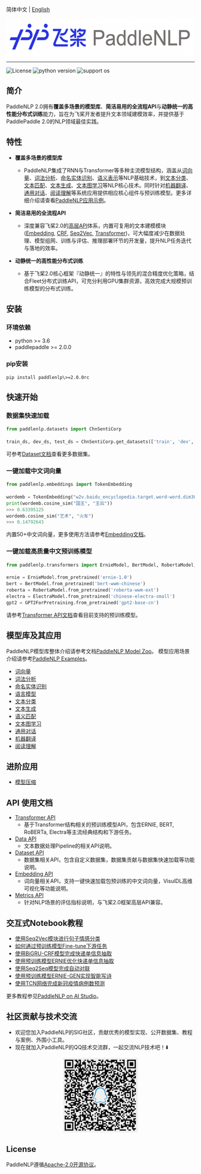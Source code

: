 简体中文 | [English](./README_en.md)

<p align="center">
  <img src="./docs/imgs/paddlenlp.png" width="520" height ="100" />
</p>

------------------------------------------------------------------------------------------

![License](https://img.shields.io/badge/license-Apache%202-red.svg)
![python version](https://img.shields.io/badge/python-3.6+-orange.svg)
![support os](https://img.shields.io/badge/os-linux%2C%20win%2C%20mac-yellow.svg)

## 简介

PaddleNLP 2.0拥有**覆盖多场景的模型库**、**简洁易用的全流程API**与**动静统一的高性能分布式训练**能力，旨在为飞桨开发者提升文本领域建模效率，并提供基于PaddlePaddle 2.0的NLP领域最佳实践。

## 特性

- **覆盖多场景的模型库**
  - PaddleNLP集成了RNN与Transformer等多种主流模型结构，涵盖从[词向量](./exmaples/word_embedding/)、[词法分析](./examples/lexical_analysis/)、[命名实体识别](./examples/named_entity_recognition/)、[语义表示](./examples/language_model/)等NLP基础技术，到[文本分类](./examples/text_classification/)、[文本匹配](./examples/text_matching/)、[文本生成](./examples/text_generation/)、[文本图学习](./examples/text_graph/erniesage/)等NLP核心技术。同时针对[机器翻译](./examples/machine_translation/)、[通用对话](./examples/dialogue/)、[阅读理解](./exampels/machine_reading_comprehension/)等系统应用提供相应核心组件与预训练模型。更多详细介绍请查看[PaddleNLP应用示例](./examples/)。


- **简洁易用的全流程API**
  - 深度兼容飞桨2.0的[高层API](https://www.paddlepaddle.org.cn/documentation/docs/zh/tutorial/quick_start/high_level_api/high_level_api.html)体系，内置可复用的文本建模模块([Embedding](./docs/embeddings.md), [CRF](./paddlenlp/layers/crf.py), [Seq2Vec](./paddlenlp/seq2vec/encoder.py), [Transformer](./docs/transformers.md))，可大幅度减少在数据处理、模型组网、训练与评估、推理部署环节的开发量，提升NLP任务迭代与落地的效率。

- **动静统一的高性能分布式训练**
  - 基于飞桨2.0核心框架『动静统一』的特性与领先的混合精度优化策略，结合Fleet分布式训练API，可充分利用GPU集群资源，高效完成大规模预训练模型的分布式训练。


## 安装

### 环境依赖

- python >= 3.6
- paddlepaddle >= 2.0.0

### pip安装

```
pip install paddlenlp\>=2.0.0rc
```

## 快速开始

### 数据集快速加载

```python
from paddlenlp.datasets import ChnSentiCorp

train_ds, dev_ds, test_ds = ChnSentiCorp.get_datasets(['train', 'dev', 'test'])
```

可参考[Dataset文档](./docs/datasets.md)查看更多数据集。

### 一键加载中文词向量

```python
from paddlenlp.embeddings import TokenEmbedding

wordemb = TokenEmbedding("w2v.baidu_encyclopedia.target.word-word.dim300")
print(wordemb.cosine_sim("国王", "王后"))
>>> 0.63395125
wordemb.cosine_sim("艺术", "火车")
>>> 0.14792643
```

内置50+中文词向量，更多使用方法请参考[Embedding文档](./examples/word_embedding/README.md)。


### 一键加载高质量中文预训练模型

```python
from paddlenlp.transformers import ErnieModel, BertModel, RobertaModel, ElectraModel, GPT2ForPretraining

ernie = ErnieModel.from_pretrained('ernie-1.0')
bert = BertModel.from_pretrained('bert-wwm-chinese')
roberta = RobertaModel.from_pretrained('roberta-wwm-ext')
electra = ElectraModel.from_pretrained('chinese-electra-small')
gpt2 = GPT2ForPretraining.from_pretrained('gpt2-base-cn')
```

请参考[Transformer API文档](./docs/transformers.md)查看目前支持的预训练模型。

## 模型库及其应用

PaddleNLP模型库整体介绍请参考文档[PaddleNLP Model Zoo](./docs/model_zoo.md)。
模型应用场景介绍请参考[PaddleNLP Examples](./examples/)。

- [词向量](./examples/word_embedding/)
- [词法分析](./examples/lexical_analysis/)
- [命名实体识别](./examples/named_entity_recognition/)
- [语言模型](./examples/language_model/)
- [文本分类](./examples/text_classification/)
- [文本生成](./examples/text_generation/)
- [语义匹配](./examples/text_matching/)
- [文本图学习](./examples/text_graph/erniesage/)
- [通用对话](./examples/dialogue/)
- [机器翻译](./examples/machine_translation/)
- [阅读理解](./examples/machine_reading_comprehension/)

## 进阶应用

- [模型压缩](./examples/model_compression/)

## API 使用文档

- [Transformer API](./docs/transformers.md)
  * 基于Transformer结构相关的预训练模型API，包含ERNIE, BERT, RoBERTa, Electra等主流经典结构和下游任务。
- [Data API](./docs/data.md)
  * 文本数据处理Pipeline的相关API说明。
- [Dataset API](./docs/datasets.md)
  * 数据集相关API，包含自定义数据集，数据集贡献与数据集快速加载等功能说明。
- [Embedding API](./docs/embeddings.md)
  * 词向量相关API，支持一键快速加载包预训练的中文词向量，VisulDL高维可视化等功能说明。
- [Metrics API](./docs/metrics.md)
  * 针对NLP场景的评估指标说明，与飞桨2.0框架高层API兼容。


## 交互式Notebook教程

- [使用Seq2Vec模块进行句子情感分类](https://aistudio.baidu.com/aistudio/projectdetail/1283423)
- [如何通过预训练模型Fine-tune下游任务](https://aistudio.baidu.com/aistudio/projectdetail/1294333)
- [使用BiGRU-CRF模型完成快递单信息抽取](https://aistudio.baidu.com/aistudio/projectdetail/1317771)
- [使用预训练模型ERNIE优化快递单信息抽取](https://aistudio.baidu.com/aistudio/projectdetail/1329361)
- [使用Seq2Seq模型完成自动对联](https://aistudio.baidu.com/aistudio/projectdetail/1321118)
- [使用预训练模型ERNIE-GEN实现智能写诗](https://aistudio.baidu.com/aistudio/projectdetail/1339888)
- [使用TCN网络完成新冠疫情病例数预测](https://aistudio.baidu.com/aistudio/projectdetail/1290873)

更多教程参见[PaddleNLP on AI Studio](https://aistudio.baidu.com/aistudio/personalcenter/thirdview/574995)。


## 社区贡献与技术交流

- 欢迎您加入PaddleNLP的SIG社区，贡献优秀的模型实现、公开数据集、教程与案例、外围小工具。
- 现在就加入PaddleNLP的QQ技术交流群，一起交流NLP技术吧！⬇️

<div align="center">
  <img src="./docs/imgs/qq.png" width="200" height="200" />
</div>  


## License

PaddleNLP遵循[Apache-2.0开源协议](./LICENSE)。
